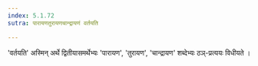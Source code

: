 ```yaml
---
index: 5.1.72
sutra: पारायणतुरायणचान्द्रायणं वर्तयति

---
```

'वर्तयति' अस्मिन् अर्थे द्वितीयासमर्थेभ्यः 'पारायण', 'तुरायण', 'चान्द्रायण' शब्देभ्यः ठञ्-प्रत्ययः विधीयते । 